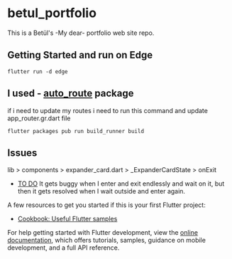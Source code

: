 # betul_portfolio

This is a Betül's -My dear- portfolio web site repo.

## Getting Started and run on Edge
```
flutter run -d edge
```
## I used - [auto_route](https://pub.dev/packages/auto_route/example) package 
if i need to update my routes i need to run this command and update app_router.gr.dart file
```
flutter packages pub run build_runner build
```

## Issues
lib > components > expander_card.dart > _ExpanderCardState > onExit
- [TO DO]() It gets buggy when I enter and exit endlessly and wait on it, but then it gets resolved when I wait outside and enter again.

A few resources to get you started if this is your first Flutter project:

- [Cookbook: Useful Flutter samples](https://docs.flutter.dev/cookbook)

For help getting started with Flutter development, view the
[online documentation](https://docs.flutter.dev/), which offers tutorials,
samples, guidance on mobile development, and a full API reference.
